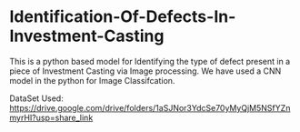 # Identification-Of-Defects-In-Investment-Casting
This is a python based model for Identifying the type of defect present in a piece of Investment Casting via Image processing. We have used a CNN model in the python for Image Classifcation.

DataSet Used:
https://drive.google.com/drive/folders/1aSJNor3YdcSe70yMyQjM5NSfYZnmyrHI?usp=share_link
